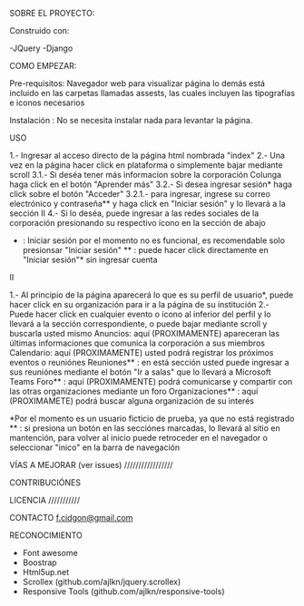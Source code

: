 SOBRE EL PROYECTO:

  Construido con:
  
  -JQuery
  -Django
  
COMO EMPEZAR:

  Pre-requisitos: 
	Navegador web para visualizar página
	lo demás está incluido en las carpetas llamadas assests, las cuales incluyen las tipografías e iconos necesarios

  Instalación : 
	No se necesita instalar nada para levantar la página.

USO

1.- Ingresar al acceso directo de la página html nombrada "index"
2.- Una vez en la página hacer click en plataforma o simplemente bajar mediante scroll
3.1.- Si deséa tener más informacíon sobre la corporación Colunga haga click en el botón "Aprender más"
3.2.- Si desea ingresar sesión* haga click sobre el botón "Acceder"
3.2.1.- para ingresar, ingrese su correo electrónico y contraseña** y haga click en "Iniciar sesión" y lo llevará a la sección II
4.- Si lo deséa, puede ingresar a las redes sociales de la corporación presionando su respectivo ícono en la sección de abajo


* : Iniciar sesión por el momento no es funcional, es recomendable solo presionsar "Iniciar sesión" 
** : puede hacer click directamente en "Iniciar sesión"* sin ingresar cuenta

II

1.- Al principio de la página aparecerá lo que es su perfil de usuario*, puede hacer click en su organización para ir a la página de su institución
2.- Puede hacer click en cualquier evento o ícono al inferior del perfil y lo llevará a la sección correspondiente, o puede bajar mediante scroll y buscarla usted mismo
	Anuncios: aquí (PROXIMAMENTE) apareceran las últimas informaciones que comunica la corporación a sus miembros
	Calendario: aquí (PROXIMAMENTE) usted podrá registrar los próximos eventos o reuniónes 
	Reuniones** : en está sección usted puede ingresar a sus reuniónes mediante el botón "Ir a salas" que lo llevará a Microsoft Teams
	Foro** : aquí (PROXIMAMENTE) podrá comunicarse y compartir con las otras organizaciones mediante un foro
	Organizaciones** : aquí (PROXIMAMETE) podrá buscar alguna organización de su interés 

*Por el momento es un usuario ficticio de prueba, ya que no está registrado
** : si presiona un botón en las secciónes marcadas, lo llevará al sitio en mantención, para volver al inicio puede retroceder en el navegador o seleccionar "inico" en la barra de navegación

VÍAS A MEJORAR (ver issues)
/////////////////

CONTRIBUCIÓNES


LICENCIA
///////////

CONTACTO
f.cidgon@gmail.com

RECONOCIMIENTO

- Font awesome
- Boostrap
- Html5up.net
- Scrollex (github.com/ajlkn/jquery.scrollex)
- Responsive Tools (github.com/ajlkn/responsive-tools)

